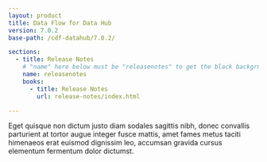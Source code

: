 ```yaml
---
layout: product
title: Data Flow for Data Hub
version: 7.0.2
base-path: /cdf-datahub/7.0.2/

sections:
  - title: Release Notes
    # "name" here below must be "releasenotes" to get the black background
    name: releasenotes
    books:
      - title: Release Notes
        url: release-notes/index.html

---
```

Eget quisque non dictum justo diam sodales sagittis nibh, donec
convallis parturient at tortor augue integer fusce mattis, amet fames
metus taciti himenaeos erat euismod dignissim leo, accumsan gravida
cursus elementum fermentum dolor dictumst.
